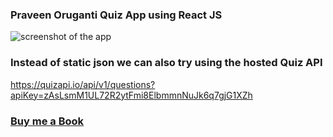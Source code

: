 ### Praveen Oruganti Quiz App using React JS
  
![screenshot of the app](https://raw.githubusercontent.com/praveenorugantitech/praveenorugantitech-reactjs/master/0_Projects/praveenorugantitech-quiz-app/src/images/screenshot.PNG "Quiz App")


### Instead of static json we can also try using the hosted Quiz API
https://quizapi.io/api/v1/questions?apiKey=zAsLsmM1UL72R2ytFmi8ElbmmnNuJk6q7gjG1XZh


### [Buy me a Book](https://bit.ly/388sUbE)

